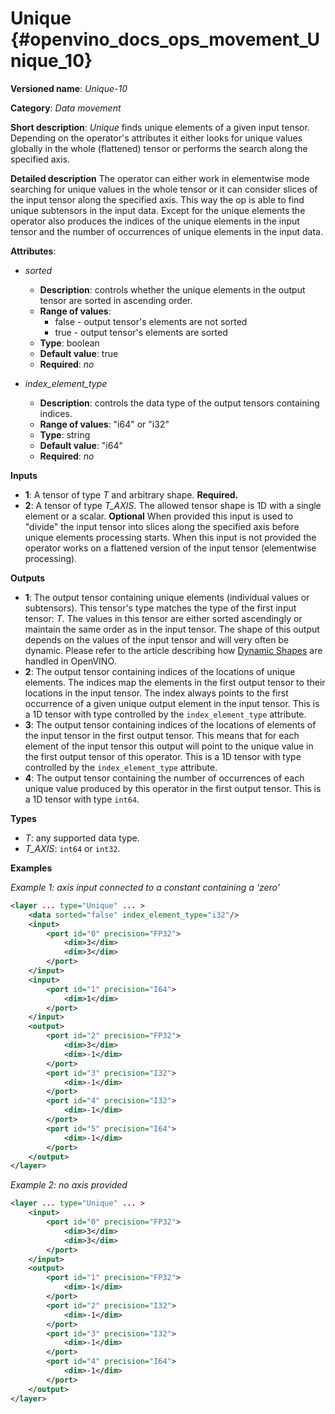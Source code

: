# Unique  {#openvino_docs_ops_movement_Unique_10}

**Versioned name**: *Unique-10*

**Category**: *Data movement*

**Short description**: *Unique* finds unique elements of a given input tensor. Depending on the operator's attributes it either looks for unique values globally in the whole (flattened) tensor or performs the search along the specified axis.

**Detailed description**
The operator can either work in elementwise mode searching for unique values in the whole tensor or it can consider slices of the input tensor along the specified axis. This way the op is able to find unique subtensors in the input data. Except for the unique elements the operator also produces the indices of the unique elements in the input tensor and the number of occurrences of unique elements in the input data.

**Attributes**:

* *sorted*

  * **Description**: controls whether the unique elements in the output tensor are sorted in ascending order.
  * **Range of values**:
    * false - output tensor's elements are not sorted
    * true - output tensor's elements are sorted
  * **Type**: boolean
  * **Default value**: true
  * **Required**: *no*

* *index_element_type*

  * **Description**: controls the data type of the output tensors containing indices.
  * **Range of values**: "i64" or "i32"
  * **Type**: string
  * **Default value**: "i64"
  * **Required**: *no*

**Inputs**

* **1**: A tensor of type *T* and arbitrary shape. **Required.**
* **2**: A tensor of type *T_AXIS*. The allowed tensor shape is 1D with a single element or a scalar. **Optional**
  When provided this input is used to "divide" the input tensor into slices along the specified axis before unique elements processing starts. When this input is not provided the operator works on a flattened version of the input tensor (elementwise processing).

**Outputs**

* **1**: The output tensor containing unique elements (individual values or subtensors). This tensor's type matches the type of the first input tensor: *T*. The values in this tensor are either sorted ascendingly or maintain the same order as in the input tensor. The shape of this output depends on the values of the input tensor and will very often be dynamic. Please refer to the article describing how [Dynamic Shapes](https://docs.openvino.ai/latest/openvino_docs_OV_UG_DynamicShapes.html) are handled in OpenVINO.
* **2**: The output tensor containing indices of the locations of unique elements. The indices map the elements in the first output tensor to their locations in the input tensor. The index always points to the first occurrence of a given unique output element in the input tensor. This is a 1D tensor with type controlled by the `index_element_type` attribute.
* **3**: The output tensor containing indices of the locations of elements of the input tensor in the first output tensor. This means that for each element of the input tensor this output will point to the unique value in the first output tensor of this operator. This is a 1D tensor with type controlled by the `index_element_type` attribute.
* **4**: The output tensor containing the number of occurrences of each unique value produced by this operator in the first output tensor. This is a 1D tensor with type `int64`.

**Types**

* *T*: any supported data type.
* *T_AXIS*: `int64` or `int32`.

**Examples**

*Example 1: axis input connected to a constant containing a 'zero'*

```xml
<layer ... type="Unique" ... >
    <data sorted="false" index_element_type="i32"/>
    <input>
        <port id="0" precision="FP32">
            <dim>3</dim>
            <dim>3</dim>
        </port>
    </input>
    <input>
        <port id="1" precision="I64">
            <dim>1</dim>
        </port>
    </input>
    <output>
        <port id="2" precision="FP32">
            <dim>3</dim>
            <dim>-1</dim>
        </port>
        <port id="3" precision="I32">
            <dim>-1</dim>
        </port>
        <port id="4" precision="I32">
            <dim>-1</dim>
        </port>
        <port id="5" precision="I64">
            <dim>-1</dim>
        </port>
    </output>
</layer>
```

*Example 2: no axis provided*
```xml
<layer ... type="Unique" ... >
    <input>
        <port id="0" precision="FP32">
            <dim>3</dim>
            <dim>3</dim>
        </port>
    </input>
    <output>
        <port id="1" precision="FP32">
            <dim>-1</dim>
        </port>
        <port id="2" precision="I32">
            <dim>-1</dim>
        </port>
        <port id="3" precision="I32">
            <dim>-1</dim>
        </port>
        <port id="4" precision="I64">
            <dim>-1</dim>
        </port>
    </output>
</layer>
```
